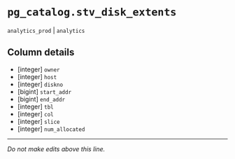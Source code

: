 # `pg_catalog.stv_disk_extents`
`analytics_prod` | `analytics`

## Column details
* [integer]   `owner`
* [integer]   `host`
* [integer]   `diskno`
* [bigint]    `start_addr`
* [bigint]    `end_addr`
* [integer]   `tbl`
* [integer]   `col`
* [integer]   `slice`
* [integer]   `num_allocated`

-------------------------------------------------------------------------------
*Do not make edits above this line.*
